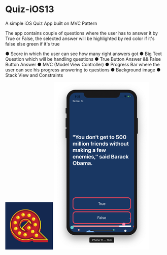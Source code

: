 # Quiz-iOS13
A simple iOS Quiz App built on MVC Pattern

The app contains couple of questions where the user has to answer it by True or False, the selected answer will be highlighted by red color if it's false else green if it's true

● Score in which the user can see how many right answers got
● Big Text Question which will be handling questions
● True Button Answer && False Button Answer
● MVC (Model View Controller)
● Progress Bar where the user can see his progress answering to questions
● Background image
● Stack View and Constraints


<img src="Documentation/1024.png" width="150"/>
<img src="Documentation/Screenshot.png" width="300"/>
